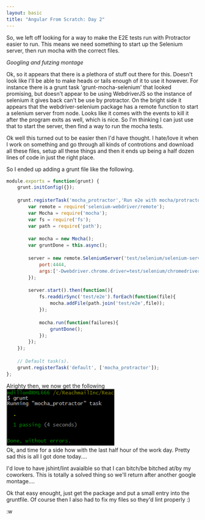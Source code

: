 ```yaml
---
layout: basic
title: "Angular From Scratch: Day 2" 
---
```


So, we left off looking for a way to make the E2E tests run with Protractor easier to run. This means we need something to start up the Selenium server, 
then run mocha with the correct files.  

_Googling and futzing montage_   
  
Ok, so it appears that there is a plethora of stuff out there for this. Doesn't look like I'll be able to make heads or tails enough of it to use it however. 
For instance there is a grunt task 'grunt-mocha-selenium' that looked promising, but doesn't appear to be using WebdriverJS so the instance of selenium it gives back 
can't be use by protractor. On the bright side it appears that the webdriver-selenium package has a remote function to start a selenium server from node. Looks like it 
comes with the events to kill it after the program exits as well, which is nice. So I'm thinking I can just use that to start the server, then find a way to run the mocha 
tests.   

Ok well this turned out to be easier then I'd have thought. I hate/love it when I work on something and go through all kinds of controtions and download all these files, 
setup all these things and then it ends up being a half dozen lines of code in just the right place.   

So I ended up adding a grunt file like the following.  

```javascript
module.exports = function(grunt) {
    grunt.initConfig({});

    grunt.registerTask('mocha_protractor','Run e2e with mocha/protractor',function(grunt){
        var remote = require('selenium-webdriver/remote');
        var Mocha = require('mocha');
        var fs = require('fs');
        var path = require('path');

        var mocha = new Mocha();
        var gruntDone = this.async();

        server = new remote.SeleniumServer('test/selenium/selenium-server-standalone-2.34.0.jar',{
            port:4444,
            args:['-Dwebdriver.chrome.driver=test/selenium/chromedriver.exe']
        });

        server.start().then(function(){
            fs.readdirSync('test/e2e').forEach(function(file){
                mocha.addFile(path.join('test/e2e',file));
            });

            mocha.run(function(failures){
                gruntDone();
            });
        });
    });

    // Default task(s).
    grunt.registerTask('default', ['mocha_protractor']);
};
```

Alrighty then, we now get the following  
![Grunt Output 1](/images/grunt1.png)  
Ok, and time for a side how with the last half hour of the work day. Pretty sad this is all I got done today....

I'd love to have jshint/lint avaialble so that I can bitch/be bitched at/by my coworkers. This is totally a solved 
thing so we'll return after another google montage....  

Ok that easy enought, just get the package and put a small entry into the gruntfile. Of course then I also had to fix my files so they'd lint properly :)

:w

